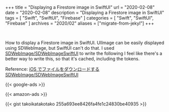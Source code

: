 +++
title =  "Displaying a Firestore image in SwiftUI"
url = "2020-02-08"
date = "2020-02-08"
description = "Displaying a Firestore image in SwiftUI"
tags = [
    "Swift", "SwiftUI", "Firebase"
]
categories = [
    "Swift", "SwiftUI", "Firebase"
]
archives = "2020/02"
aliases = ["migrate-from-jekyl"]
+++

<br>

How to display a Firestore image in SwiftUI.
UIImage can be easily displayed using SDWebImage, but SwiftUI can't do that.
I used [SDWebImage/SDWebImageSwiftUI](https://github.com/SDWebImage/SDWebImageSwiftUI) to write the following
I feel like there's a better way to write this, so that it's cached, including the tokens.

Reference:
[iOS でファイルをダウンロードする](https://firebase.google.com/docs/storage/ios/download-files?hl=ja)
[SDWebImage/SDWebImageSwiftUI](https://github.com/SDWebImage/SDWebImageSwiftUI)


<!-- Google Ads -->
{{< google-ads >}}

<!-- Amazon Ads -->
{{< amazon-ads >}}

{{< gist takoikatakotako 255a693ee8426fa4fe1c24830be40935 >}}
